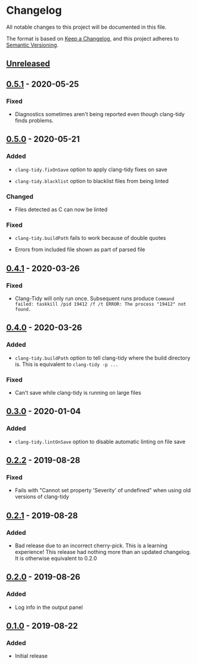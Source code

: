# Changelog

All notable changes to this project will be documented in this file.

The format is based on [Keep a Changelog](https://keepachangelog.com/en/1.0.0/),
and this project adheres to [Semantic Versioning](https://semver.org/spec/v2.0.0.html).

## [Unreleased]

## [0.5.1] - 2020-05-25

### Fixed

-   Diagnostics sometimes aren't being reported even though clang-tidy finds problems.

## [0.5.0] - 2020-05-21

### Added

-   `clang-tidy.fixOnSave` option to apply clang-tidy fixes on save

-   `clang-tidy.blacklist` option to blacklist files from being linted

### Changed

-   Files detected as C can now be linted

### Fixed

-   `clang-tidy.buildPath` fails to work because of double quotes

-   Errors from included file shown as part of parsed file

## [0.4.1] - 2020-03-26

### Fixed

-   Clang-Tidy will only run once. Subsequent runs produce
    `Command failed: taskkill /pid 19412 /f /t ERROR: The process "19412" not found.`

## [0.4.0] - 2020-03-26

### Added

-   `clang-tidy.buildPath` option to tell clang-tidy where the build
    directory is. This is equivalent to `clang-tidy -p ...`

### Fixed

-   Can't save while clang-tidy is running on large files

## [0.3.0] - 2020-01-04

### Added

-   `clang-tidy.lintOnSave` option to disable automatic linting on file save

## [0.2.2] - 2019-08-28

### Fixed

-   Fails with "Cannot set property 'Severity' of undefined" when using
    old versions of clang-tidy

## [0.2.1] - 2019-08-28

### Added

-   Bad release due to an incorrect cherry-pick. This is a learning experience!
    This release had nothing more than an updated changelog. It is otherwise
    equivalent to 0.2.0

## [0.2.0] - 2019-08-26

### Added

-   Log info in the output panel

## [0.1.0] - 2019-08-22

### Added

-   Initial release

[unreleased]: https://github.com/notskm/vscode-clang-tidy/compare/v0.5.1...HEAD
[0.5.1]: https://github.com/notskm/vscode-clang-tidy/releases/tag/v0.5.1
[0.5.0]: https://github.com/notskm/vscode-clang-tidy/releases/tag/v0.5.0
[0.4.1]: https://github.com/notskm/vscode-clang-tidy/releases/tag/v0.4.1
[0.4.0]: https://github.com/notskm/vscode-clang-tidy/releases/tag/v0.4.0
[0.3.0]: https://github.com/notskm/vscode-clang-tidy/releases/tag/v0.3.0
[0.2.2]: https://github.com/notskm/vscode-clang-tidy/releases/tag/v0.2.2
[0.2.1]: https://github.com/notskm/vscode-clang-tidy/releases/tag/v0.2.1
[0.2.0]: https://github.com/notskm/vscode-clang-tidy/releases/tag/v0.2.0
[0.1.0]: https://github.com/notskm/vscode-clang-tidy/releases/tag/v0.1.0
